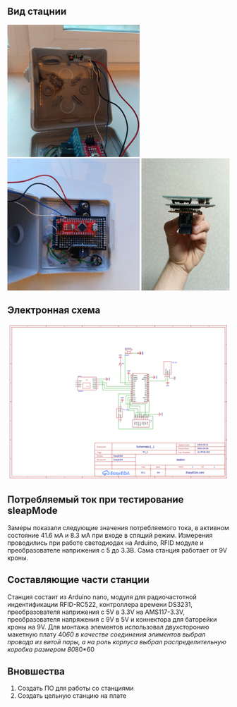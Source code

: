 ## Вид стацнии 
<img src="materials/station_type_1.jpg" width="300" height="300"> <img src="materials/station_type_2.jpg" width="300" height="300">
<img src="materials/station_type_3.jpg" width="200" height="300"> 

## Электронная схема 
!['Электронная схема'](materials/SCH_Schematic1_1_1-P1_1_2024-05-21.png)


## Потребляемый ток при тестирование sleapMode
Замеры показали следующие значения  потребляемого тока, в активном состояние 41.6 мА и  8.3 мА при входе в спящий режим. Измерения проводились при работе светодиодах на Arduino, RFID модуле и преобразователе наприжения с 5 до 3.3В. Сама станция работает от  9V кроны.  


## Составляющие части станции
Станция состаит из Arduino nano, модуля для радиочастотной индентификации RFID-RC522, контроллера времени DS3231, преобразователя наприжения с 5V в 3.3V на AMS117-3.3V, преобразователя напряжения с 9V в 5V и коннектора для баторейки кроны на 9V. Для монтажа элементов использовал двухсторонию макетную плату 40*60 в качестве соединения элиментов выбрал провада из витой пары, а на роль корпуса выбрал распределительную коробка размером 80*80*60

## Вновшества
   1. Создать ПО для работы со станциями
   2. Создать цельную станцию на плате
      
